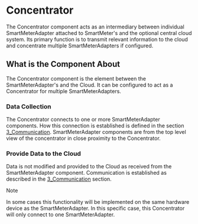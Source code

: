 # Concentrator

The Concentrator component acts as an intermediary between individual SmartMeterAdapter attached to SmartMeter's and the optional central cloud system. Its primary function is to transmit relevant information to the cloud and concentrate multiple SmartMeterAdapters if configured. 

## What is the Component About

The Concentrator component is the element between the SmartMeterAdapter's and the Cloud. It can be configured to act as a Concentrator for multiple SmartMeterAdapters.

### Data Collection

The Concentrator connects to one or more SmartMeterAdapter components. How this connection is established is defined in the section [3_Communication](./../3_Communication/overview.md). SmartMeterAdapter components are from the top level view of the concentrator in close proximity to the Concentrator.

### Provide Data to the Cloud

Data is not modified and provided to the Cloud as received from the SmartMeterAdapter component. Communication is established as described in the [3_Communication](./../3_Communication/overview.md) section.

> [!NOTE]
> In some cases this functionality will be implemented on the same hardware device as the SmartMeterAdapter. In this specific case, this Concentrator will only connect to one SmartMeterAdapter.
